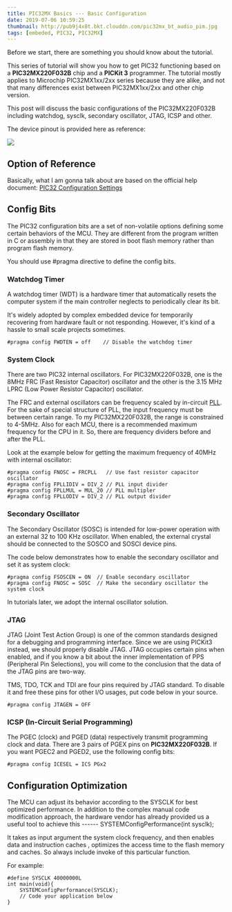 ```yaml
---
title: PIC32MX Basics --- Basic Configuration
date: 2019-07-06 10:59:25
thumbnail: http://pub9j4x8t.bkt.clouddn.com/pic32mx_bt_audio_pim.jpg
tags: [embeded, PIC32, PIC32MX]
---
```


Before we start, there are something you should know about the tutorial.

This series of tutorial will show you how to get PIC32 functioning based on a **PIC32MX220F032B** chip and a **PICKit 3** programmer. The tutorial mostly applies to Microchip PIC32MX1xx/2xx series because they are alike, and not that many differences exist between PIC32MX1xx/2xx and other chip version.

This post will discuss the basic configurations of the PIC32MX220F032B including watchdog, sysclk, secondary oscillator, JTAG, ICSP and other.

The device pinout is provided here as reference:

<img src="http://pub9j4x8t.bkt.clouddn.com/PIC32MXPinout.jpg"/>

## Option of Reference

Basically, what I am gonna talk about are based on the official help document:  [PIC32 Configuration Settings](http://www.mrc.uidaho.edu/mrc/people/jff/340/341/ECE341_Reference_Materials/Microchip%20XC32%20C%20Compiler%20and%20Libraries/PIC32ConfigSet.pdf)



## Config Bits

The PIC32 configuration bits are a set of non-volatile options defining some certain behaviors of the MCU. They are different from the program written in C or assembly in that they are stored in boot flash memory rather than program flash memory.

You should use #pragma directive to define the config bits.



### Watchdog Timer

A watchdog timer (WDT) is a hardware timer that automatically resets the computer system if the main controller neglects to periodically clear its bit.

It's widely adopted by complex embedded device for temporarily recovering from hardware fault or not responding. However, it's kind of a hassle to small scale projects sometimes.

```
#pragma config FWDTEN = off    // Disable the watchdog timer
```



### System Clock

There are two PIC32 internal oscillators. For PIC32MX220F032B, one is the 8MHz FRC (Fast Resistor Capacitor) oscillator and the other is the 3.15 MHz LPRC (Low Power Resistor Capacitor) oscillator. 

The FRC and external oscillators can be frequency scaled by in-circuit [PLL](https://en.wikipedia.org/wiki/Phase-locked_loop). For the sake of special structure of PLL, the input frequency must be between certain range. To my PIC32MX220F032B, the range is constrained to 4-5MHz. Also for each MCU, there is a recommended maximum frequency for the CPU in it. So, there are frequency dividers before and after the PLL.

Look at the example below for getting the maximum frequency of 40MHz with internal oscillator:

```
#pragma config FNOSC = FRCPLL   // Use fast resistor capacitor oscillator
#pragma config FPLLIDIV = DIV_2 // PLL input divider
#pragma config FPLLMUL = MUL_20 // PLL multipler
#pragma config FPLLODIV = DIV_2 // PLL output divider
```



### Secondary Oscillator

The Secondary Oscillator (SOSC) is intended for low-power operation with an external 32 to 100 KHz oscillator. When enabled, the external crystal should be connected to the SOSCO and SOSCI device pins.

The code below demonstrates how to enable the secondary oscillator and set it as system clock:

```
#pragma config FSOSCEN = ON  // Enable secondary oscillator 
#pragma config FNOSC = SOSC  // Make the secondary oscillator the system clock
```

In tutorials later, we adopt the internal oscillator solution.



### JTAG

JTAG (Joint Test Action Group) is one of the common standards designed for a debugging and programming interface. Since we are using PICKit3 instead, we should properly disable JTAG. JTAG occupies certain pins when enabled, and if you know a bit about the inner implementation of PPS (Peripheral Pin Selections), you will come to the conclusion that the data of the JTAG pins are two-way.

TMS, TDO, TCK and TDI are four pins required by JTAG standard. To disable it and free these pins for other I/O usages, put code below in your source.

```
#pragma config JTAGEN = OFF
```



### ICSP (In-Circuit Serial Programming)

The PGEC (clock) and PGED (data) respectively transmit programming clock and data. There are 3 pairs of PGEX pins on **PIC32MX220F032B**. If you want PGEC2 and PGED2, use the following config bits:

```
#pragma config ICESEL = ICS PGx2
```



## Configuration Optimization

The MCU can adjust its behavior according to the SYSCLK for best optimized performance. In  addition to the complex manual code modification approach, the hardware vendor has already provided us a useful tool to achieve this ------ SYSTEMConfigPerformance(int sysclk);

It takes as input argument the system clock frequency, and then enables data and instruction caches , optimizes the access time to the flash memory and caches. So always include invoke of this particular function.

For example:

```
#define SYSCLK 40000000L
int main(void){
	SYSTEMConfigPerformance(SYSCLK);
	// Code your application below
}
```


